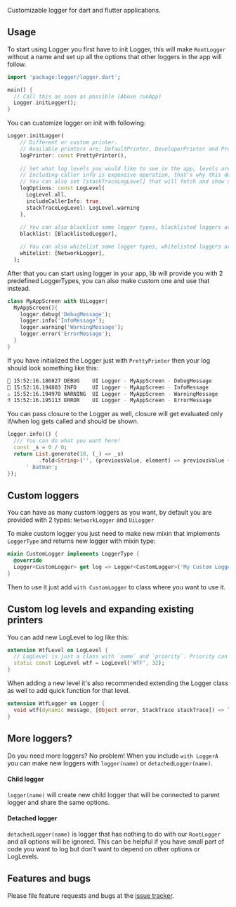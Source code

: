 Customizable logger for dart and flutter applications.


## Usage
To start using Logger you first have to init Logger, this will make `RootLogger` without a name and set up 
all the options that other loggers in the app will follow.
```dart
import 'package:logger/logger.dart';

main() {
  // Call this as soon as possible (Above runApp)
  Logger.initLogger();
}
```

You can customize logger on init with following:
```dart
Logger.initLogger(
    // Different or custom printer.
    // Available printers are: DefaultPrinter, DeveloperPrinter and PrettyPrinter
    logPrinter: const PrettyPrinter(),
    
    // Set what log levels you would like to see in the app, levels are: all, debug, info, warning, error, off
    // Including caller info is expensive operation, that's why this defaults to false
    // You can also set [stackTraceLogLevel] that will fetch and show stack trace before the log was called
    logOptions: const LogLevel(
      LogLevel.all,
      includeCallerInfo: true,
      stackTraceLogLevel: LogLevel.warning
    ),
    
    // You can also blacklist some logger types, blacklisted loggers are not shown
    blacklist: [BlacklistedLogger],

    // You can also whitelist some logger types, whitelisted loggers are the ONLY ones being shown
    whitelist: [NetworkLogger],
  );
```

After that you can start using logger in your app, lib will provide you with 2 predefined LoggerTypes, you can 
also make custom one and use that instead.
```dart
class MyAppScreen with UiLogger{
  MyAppScreen(){
    logger.debug('DebugMessage');
    logger.info('InfoMessage');
    logger.warning('WarningMessage');
    logger.error('ErrorMessage');
  }
}
```

If you have initialized the Logger just with `PrettyPrinter` then your log should look something like this:
```bash
🐛 15:52:16.186827 DEBUG    UI Logger - MyAppScreen - DebugMessage
👻 15:52:16.194803 INFO     UI Logger - MyAppScreen - InfoMessage
⚠️ 15:52:16.194970 WARNING  UI Logger - MyAppScreen - WarningMessage
‼️ 15:52:16.195113 ERROR    UI Logger - MyAppScreen - ErrorMessage
```

You can pass closure to the Logger as well, closure will get evaluated only if/when log gets
called and should be shown.
```dart
logger.info(() {
  /// You can do what you want here!
  const _s = 0 / 0;
  return List.generate(10, (_) => _s)
          .fold<String>('', (previousValue, element) => previousValue += element.toString()) +
      ' Batman';
});
```

## Custom loggers
You can have as many custom loggers as you want, by default you are provided with 2 types:
`NetworkLogger` and `UiLogger`

To make custom logger you just need to make new mixin that implements `LoggerType` and
returns new logger with mixin type:

```dart
mixin CustomLogger implements LoggerType {
  @override
  Logger<CustomLogger> get log => Logger<CustomLogger>('My Custom Logger');
}
```

Then to use it just add `with CustomLogger` to class where you want to use it.

## Custom log levels and expanding existing printers
You can add new LogLevel to log like this:
```dart
extension WtfLevel on LogLevel {
  // LogLevel is just a class with `name` and `priority`. Priority can go from 1 - 99 inclusive.
  static const LogLevel wtf = LogLevel('WTF', 32);
}
```
When adding a new level it's also recommended extending the Logger class as well to add quick function for that level.
```dart
extension WtfLogger on Logger {
  void wtf(dynamic message, [Object error, StackTrace stackTrace]) => log(WtfLevel.wtf, message, error, stackTrace);
}
```

## More loggers?
Do you need more loggers? No problem!
When you include `with LoggerA` you can make new loggers with `logger(name)` or `detachedLogger(name)`.

#### Child logger
`logger(name)` will create new child logger that will be connected to parent logger and share the same options.

#### Detached logger
`detachedLogger(name)` is logger that has nothing to do with our `RootLogger` and all options will be ignored.
This can be helpful if you have small part of code you want to log but don't want to depend on other options or LogLevels. 

## Features and bugs
Please file feature requests and bugs at the [issue tracker][tracker].

[tracker]: http://example.com/issues/replaceme

